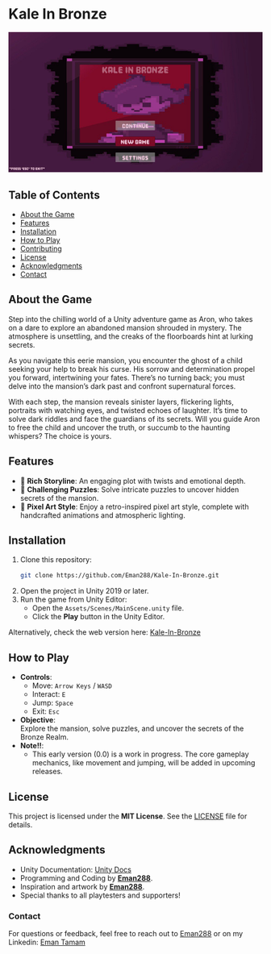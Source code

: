 # Kale In Bronze

![Main Menu](ScreenShots/MainMenu.jpg)


## Table of Contents
- [About the Game](#about-the-game)
- [Features](#features)
- [Installation](#installation)
- [How to Play](#how-to-play)
- [Contributing](#contributing)
- [License](#license)
- [Acknowledgments](#Acknowledgments)
- [Contact](#Contact)

## About the Game

Step into the chilling world of a Unity adventure game as Aron, who takes on a dare to explore an abandoned mansion shrouded in mystery. The atmosphere is unsettling, and the creaks of the floorboards hint at lurking secrets.

As you navigate this eerie mansion, you encounter the ghost of a child seeking your help to break his curse. His sorrow and determination propel you forward, intertwining your fates. There’s no turning back; you must delve into the mansion’s dark past and confront supernatural forces.

With each step, the mansion reveals sinister layers, flickering lights, portraits with watching eyes, and twisted echoes of laughter. It’s time to solve dark riddles and face the guardians of its secrets. Will you guide Aron to free the child and uncover the truth, or succumb to the haunting whispers? The choice is yours.

## Features
- 🌟 **Rich Storyline**: An engaging plot with twists and emotional depth.  
- 🧩 **Challenging Puzzles**: Solve intricate puzzles to uncover hidden secrets of the mansion.
- 🎨 **Pixel Art Style**: Enjoy a retro-inspired pixel art style, complete with handcrafted animations and atmospheric lighting.
  
## Installation
1. Clone this repository:  
   ```bash
   git clone https://github.com/Eman288/Kale-In-Bronze.git
   ```
2. Open the project in Unity 2019 or later.  
3. Run the game from Unity Editor:  
   - Open the `Assets/Scenes/MainScene.unity` file.  
   - Click the **Play** button in the Unity Editor.
     
Alternatively, check the web version here: [Kale-In-Bronze]()

## How to Play
- **Controls**:  
  - Move: `Arrow Keys` / `WASD`  
  - Interact: `E`  
  - Jump: `Space`  
  - Exit: `Esc`  
- **Objective**:  
  Explore the mansion, solve puzzles, and uncover the secrets of the Bronze Realm.  
- **Note!!**:  
  - This early version (0.0) is a work in progress. The core gameplay mechanics, like movement and jumping, will be added in upcoming releases.

## License
This project is licensed under the **MIT License**. See the [LICENSE](LICENSE) file for details.

## Acknowledgments
- Unity Documentation: [Unity Docs](https://docs.unity3d.com/)
- Programming and Coding by **[Eman288](https://github.com/Eman288)**.
- Inspiration and artwork by **[Eman288](https://github.com/Eman288)**.  
- Special thanks to all playtesters and supporters!

### Contact
For questions or feedback, feel free to reach out to [Eman288](https://github.com/Eman288) 
or on my Linkedin: [Eman Tamam](https://www.linkedin.com/in/eman-tamam-47a2a9241/)
